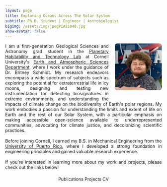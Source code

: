 ```yaml
---
layout: page
title: Exploring Oceans Across The Solar System
subtitle: Ph.D. Student | Engineer | Astrobiologist
bigimg: /assets/img/jpegPIA21048.jpg
show-avatar: false
---
```


<head>
<style>
@media only screen and (max-width: 580px) {
  .full {
    display: block;
    width: 100%;
    border: 5px solid white;
  }
}
table {
  border-collapse: collapse;
  border: 5px solid white;
}
th, td {
  border-collapse: collapse;
  border: 5px solid white;
}
h3 {
  text-rendering: optimizeLegibility;
  margin-bottom: 21px;
}
p {
  text-rendering: optimizeLegibility;
  margin-bottom: 21px;
  text-align: justify;
}
.bio img {
  float: right;
  margin-left: 20px;
  margin-bottom: 20px;
  border-radius: 8px;
}
.bio p {
  text-align: justify;
}
</style>
</head>


<div class="bio">
  <img src="/assets/img/JorgeCoppin3.jpg" width="30%" alt="Jorge Coppin-Massanet">
  <p>
    I am a first-generation Geological Sciences and Astronomy grad student in the <a href="https://schmidt.astro.cornell.edu/">Planetary Habitability and Technology Lab</a> at Cornell University's <a href="https://www.eas.cornell.edu/eas">Earth and Atmospheric Sciences Department</a>, where I work under the guidance of Dr. Britney Schmidt. My research endeavors encompass a wide spectrum of subjects such as exploring the potential for extraterrestrial life in icy moons, designing and testing new instrumentation for detecting biosignatures in extreme environments, and understanding the impacts of climate change on the biodiversity of Earth's polar regions. My work embodies a passion for understanding the limits and extent of life on Earth and the rest of our Solar System, with a particular emphasis on making accessible open-science available to underrepresented communities, advocating for climate justice, and decolonizing scientific practices.
    <br><br>
    Before joining Cornell, I earned my B.S. in Mechanical Engineering from the <a href="https://www.uprm.edu/portada/">University of Puerto Rico</a>, where I developed a strong foundation in engineering principles and gained valuable research experience.
    <br><br>
    If you're interested in learning more about my work and projects, please check out the links below!
  </p>
</div>

<center>
  <a href="/publications" class="button buttonblack-fixed" style="text-decoration: none">Publications</a>
  <a href="/projects" class="button buttonblack-fixed" style="text-decoration: none">Projects</a>
  <a href="/cv" class="button buttonblack-fixed" style="text-decoration: none" target="_blank" rel="noopener noreferrer">CV</a>
</center>
